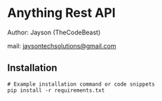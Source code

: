# Anything Rest API

Author: Jayson (TheCodeBeast)

mail: jaysontechsolutions@gmail.com

## Installation

```bash, cmd, terminal
# Example installation command or code snippets
pip install -r requirements.txt
```

